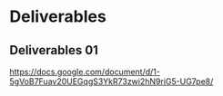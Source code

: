# Deliverables

## Deliverables 01

https://docs.google.com/document/d/1-5gVoB7Fuav20UEGqgS3YkR73zwi2hN9riG5-UG7pe8/